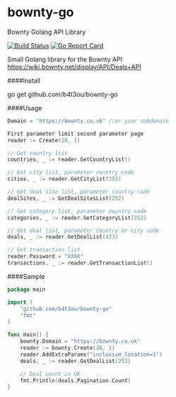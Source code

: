 # bownty-go
Bownty Golang API Library

[![Build Status](https://travis-ci.org/b4t3ou/bownty-go.svg?branch=master)](https://travis-ci.org/b4t3ou/bownty-go)
[![Go Report Card](https://goreportcard.com/badge/github.com/b4t3ou/bownty-go)](https://goreportcard.com/report/github.com/b4t3ou/bownty-go)

Small Golang library for the Bownty API <https://wiki.bownty.net/display/API/Deals+API>

####Install

go get github.com/b4t3ou/bownty-go

####Usage

```go
Domain = "https://bownty.co.uk" //or your subdomain

First parameter limit second parameter page
reader := Create(20, 1)

// Get country list
countries, _ := reader.GetCountryList()

// Get city list, parameter country code
cities, _ := reader.GetCityList(252)

// Get deal site list, parameter country code
dealSites, _ := GetDealSitesList(252)

// Get category list, parameter country code
categories, _ := reader.GetCategoryList(252)

// Get deal list, parameter country or city code
deals, _ := reader.GetDealList(473)

// Get transaction list
reader.Password = "XXXX"
transactions, _ := reader.GetTransactionList()
```

####Sample

```Go
package main

import (
	"github.com/b4t3ou/bownty-go"
	"fmt"
)

func main() {
	bownty.Domain = "https://bownty.co.uk"
	reader := bownty.Create(20, 1)
	reader.AddExtraParams("inclusive_location=1")
	deals, _ := reader.GetDealList(252)

	// Deal count in UK
	fmt.Println(deals.Pagination.Count)
}
````

